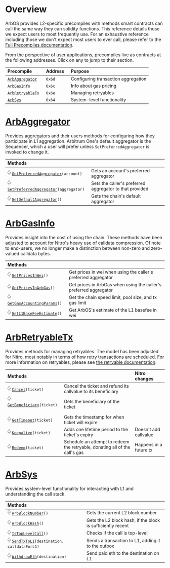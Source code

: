 # Overview

ArbOS provides L2-specific precompiles with methods smart contracts can call the same way they can solidity functions. This reference details those we expect users to most frequently use. For an exhaustive reference including those we don't expect most users to ever call, please refer to the [Full Precompiles documentation](precompiles.md).

From the perspective of user applications, precompiles live as contracts at the following addresses. Click on any to jump to their section.

| Precompile                                 | Address &nbsp; | Purpose                             |
| :----------------------------------------- | :------------- | :---------------------------------- |
| [`ArbAggregator`](#ArbAggregator)          | `0x6d`         | Configuring transaction aggregation |
| [`ArbGasInfo`](#ArbGasInfo)                | `0x6c`         | Info about gas pricing              |
| [`ArbRetryableTx`](#ArbRetryableTx) &nbsp; | `0x6e`         | Managing retryables                 |
| [`ArbSys`](#ArbSys)                        | `0x64`         | System-level functionality          |

[arbaggregator_link]: https://github.com/OffchainLabs/nitro/blob/master/precompiles/ArbAggregator.go
[arbgasinfo_link]: https://github.com/OffchainLabs/nitro/blob/master/precompiles/ArbGasInfo.go
[arbretryabletx_link]: https://github.com/OffchainLabs/nitro/blob/master/precompiles/ArbRetryableTx.go
[arbsys_link]: https://github.com/OffchainLabs/nitro/blob/master/precompiles/ArbSys.go

# [ArbAggregator][arbaggregator_link]

Provides aggregators and their users methods for configuring how they participate in L1 aggregation. Arbitrum One's default aggregator is the Sequencer, which a user will prefer unless `SetPreferredAggregator` is invoked to change it.

| Methods                                                        |                                                         |
| :------------------------------------------------------------- | :------------------------------------------------------ |
| [![](e.png)][as0] [`GetPreferredAggregator`][a0]`(account)`    | Gets an account's preferred aggregator                  |
| [![](e.png)][as1] [`SetPreferredAggregator`][a1]`(aggregator)` | Sets the caller's preferred aggregator to that provided |
| [![](e.png)][as2] [`GetDefaultAggregator`][a2]`()`             | Gets the chain's default aggregator                     |

[a0]: https://github.com/OffchainLabs/nitro/blob/704e82bb38ae3ccd70c35e31934c7b45f6c25561/precompiles/ArbAggregator.go#L22
[a1]: https://github.com/OffchainLabs/nitro/blob/704e82bb38ae3ccd70c35e31934c7b45f6c25561/precompiles/ArbAggregator.go#L39
[a2]: https://github.com/OffchainLabs/nitro/blob/704e82bb38ae3ccd70c35e31934c7b45f6c25561/precompiles/ArbAggregator.go#L48
[as0]: https://github.com/OffchainLabs/nitro/blob/704e82bb38ae3ccd70c35e31934c7b45f6c25561/solgen/src/precompiles/ArbAggregator.sol#L28
[as1]: https://github.com/OffchainLabs/nitro/blob/704e82bb38ae3ccd70c35e31934c7b45f6c25561/solgen/src/precompiles/ArbAggregator.sol#L32
[as2]: https://github.com/OffchainLabs/nitro/blob/704e82bb38ae3ccd70c35e31934c7b45f6c25561/solgen/src/precompiles/ArbAggregator.sol#L35

# [ArbGasInfo][arbgasinfo_link]

Provides insight into the cost of using the chain. These methods have been adjusted to account for Nitro's heavy use of calldata compression. Of note to end-users, we no longer make a distinction between non-zero and zero-valued calldata bytes.

| Methods                                                |                                                                   |
| :----------------------------------------------------- | :---------------------------------------------------------------- |
| [![](e.png)][gis1] [`GetPricesInWei`][gi1]`()`         | Get prices in wei when using the caller's preferred aggregator    |
| [![](e.png)][gis3] [`GetPricesInArbGas`][gi3]`()`      | Get prices in ArbGas when using the caller's preferred aggregator |
| [![](e.png)][gis4] [`GetGasAccountingParams`][gi4]`()` | Get the chain speed limit, pool size, and tx gas limit            |
| [![](e.png)][gis11] [`GetL1BaseFeeEstimate`][gi11]`()` | Get ArbOS's estimate of the L1 basefee in wei                     |

[gi1]: https://github.com/OffchainLabs/nitro/blob/3f504c57fba8ddf0759b7a55b4108e0bf5a078b3/precompiles/ArbGasInfo.go#L63
[gi3]: https://github.com/OffchainLabs/nitro/blob/3f504c57fba8ddf0759b7a55b4108e0bf5a078b3/precompiles/ArbGasInfo.go#L99
[gi4]: https://github.com/OffchainLabs/nitro/blob/3f504c57fba8ddf0759b7a55b4108e0bf5a078b3/precompiles/ArbGasInfo.go#L111
[gi11]: https://github.com/OffchainLabs/nitro/blob/3f504c57fba8ddf0759b7a55b4108e0bf5a078b3/precompiles/ArbGasInfo.go#L150
[gis1]: https://github.com/OffchainLabs/nitro/blob/3f504c57fba8ddf0759b7a55b4108e0bf5a078b3/solgen/src/precompiles/ArbGasInfo.sol#L58
[gis3]: https://github.com/OffchainLabs/nitro/blob/3f504c57fba8ddf0759b7a55b4108e0bf5a078b3/solgen/src/precompiles/ArbGasInfo.sol#L83
[gis4]: https://github.com/OffchainLabs/nitro/blob/3f504c57fba8ddf0759b7a55b4108e0bf5a078b3/solgen/src/precompiles/ArbGasInfo.sol#L94
[gis11]: https://github.com/OffchainLabs/nitro/blob/3f504c57fba8ddf0759b7a55b4108e0bf5a078b3/solgen/src/precompiles/ArbGasInfo.sol#L122

# [ArbRetryableTx][arbretryabletx_link]

Provides methods for managing retryables. The model has been adjusted for Nitro, most notably in terms of how retry transactions are scheduled. For more information on retryables, please see [the retryable documentation](arbos.md#Retryables).

| Methods                                                     |                                                                                    | Nitro changes          |
| :---------------------------------------------------------- | :--------------------------------------------------------------------------------- | :--------------------- |
| [![](e.png)][rts0] [`Cancel`][rt0]`(ticket)`                | Cancel the ticket and refund its callvalue to its beneficiary                      |                        |
| [![](e.png)][rts1] [`GetBeneficiary`][rt1]`(ticket)` &nbsp; | Gets the beneficiary of the ticket                                                 |                        |
| [![](e.png)][rts3] [`GetTimeout`][rt3]`(ticket)`            | Gets the timestamp for when ticket will expire                                     |                        |
| [![](e.png)][rts4] [`Keepalive`][rt4]`(ticket)`             | Adds one lifetime period to the ticket's expiry                                    | Doesn't add callvalue  |
| [![](e.png)][rts5] [`Redeem`][rt5]`(ticket)`                | Schedule an attempt to redeem the retryable, donating all of the call's gas &nbsp; | Happens in a future tx |

[rt0]: https://github.com/OffchainLabs/nitro/blob/704e82bb38ae3ccd70c35e31934c7b45f6c25561/precompiles/ArbRetryableTx.go#L184
[rt1]: https://github.com/OffchainLabs/nitro/blob/704e82bb38ae3ccd70c35e31934c7b45f6c25561/precompiles/ArbRetryableTx.go#L171
[rt3]: https://github.com/OffchainLabs/nitro/blob/704e82bb38ae3ccd70c35e31934c7b45f6c25561/precompiles/ArbRetryableTx.go#L115
[rt4]: https://github.com/OffchainLabs/nitro/blob/704e82bb38ae3ccd70c35e31934c7b45f6c25561/precompiles/ArbRetryableTx.go#L132
[rt5]: https://github.com/OffchainLabs/nitro/blob/704e82bb38ae3ccd70c35e31934c7b45f6c25561/precompiles/ArbRetryableTx.go#L36
[rts0]: https://github.com/OffchainLabs/nitro/blob/704e82bb38ae3ccd70c35e31934c7b45f6c25561/solgen/src/precompiles/ArbRetryableTx.sol#L70
[rts1]: https://github.com/OffchainLabs/nitro/blob/704e82bb38ae3ccd70c35e31934c7b45f6c25561/solgen/src/precompiles/ArbRetryableTx.sol#L63
[rts3]: https://github.com/OffchainLabs/nitro/blob/704e82bb38ae3ccd70c35e31934c7b45f6c25561/solgen/src/precompiles/ArbRetryableTx.sol#L45
[rts4]: https://github.com/OffchainLabs/nitro/blob/704e82bb38ae3ccd70c35e31934c7b45f6c25561/solgen/src/precompiles/ArbRetryableTx.sol#L55
[rts5]: https://github.com/OffchainLabs/nitro/blob/704e82bb38ae3ccd70c35e31934c7b45f6c25561/solgen/src/precompiles/ArbRetryableTx.sol#L32

# [ArbSys][arbsys_link]

Provides system-level functionality for interacting with L1 and understanding the call stack.

| Methods                                                            |                                                             |
| :----------------------------------------------------------------- | :---------------------------------------------------------- |
| [![](e.png)][ss0] [`ArbBlockNumber`][s0]`()`                       | Gets the current L2 block number                            |
| [![](e.png)][ss1] [`ArbBlockHash`][s1]`()`                         | Gets the L2 block hash, if the block is sufficiently recent |
| [![](e.png)][ss5] [`IsTopLevelCall`][s5]`()`                       | Checks if the call is top-level                             |
| [![](e.png)][ss9] [`SendTxToL1`][s9]`(destination, calldataForL1)` | Sends a transaction to L1, adding it to the outbox          |
| [![](e.png)][ss11] [`WithdrawEth`][s11]`(destination)`             | Send paid eth to the destination on L1                      |

[s0]: https://github.com/OffchainLabs/nitro/blob/704e82bb38ae3ccd70c35e31934c7b45f6c25561/precompiles/ArbSys.go#L30
[s1]: https://github.com/OffchainLabs/nitro/blob/704e82bb38ae3ccd70c35e31934c7b45f6c25561/precompiles/ArbSys.go#L35
[s5]: https://github.com/OffchainLabs/nitro/blob/704e82bb38ae3ccd70c35e31934c7b45f6c25561/precompiles/ArbSys.go#L66
[s9]: https://github.com/OffchainLabs/nitro/blob/704e82bb38ae3ccd70c35e31934c7b45f6c25561/precompiles/ArbSys.go#L98
[s11]: https://github.com/OffchainLabs/nitro/blob/704e82bb38ae3ccd70c35e31934c7b45f6c25561/precompiles/ArbSys.go#L187
[ss0]: https://github.com/OffchainLabs/nitro/blob/704e82bb38ae3ccd70c35e31934c7b45f6c25561/solgen/src/precompiles/ArbSys.sol#L31
[ss1]: https://github.com/OffchainLabs/nitro/blob/704e82bb38ae3ccd70c35e31934c7b45f6c25561/solgen/src/precompiles/ArbSys.sol#L37
[ss5]: https://github.com/OffchainLabs/nitro/blob/704e82bb38ae3ccd70c35e31934c7b45f6c25561/solgen/src/precompiles/ArbSys.sol#L61
[ss9]: https://github.com/OffchainLabs/nitro/blob/704e82bb38ae3ccd70c35e31934c7b45f6c25561/solgen/src/precompiles/ArbSys.sol#L100
[ss11]: https://github.com/OffchainLabs/nitro/blob/704e82bb38ae3ccd70c35e31934c7b45f6c25561/solgen/src/precompiles/ArbSys.sol#L92
